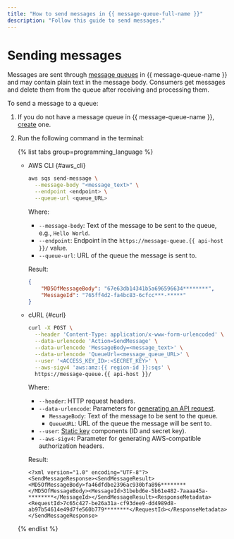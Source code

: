 ```yaml
---
title: "How to send messages in {{ message-queue-full-name }}"
description: "Follow this guide to send messages."
---
```


# Sending messages

Messages are sent through [message queues](../concepts/queue.md) in {{ message-queue-name }} and may contain plain text in the message body. Consumers get messages and delete them from the queue after receiving and processing them.

To send a message to a queue:

1. If you do not have a message queue in {{ message-queue-name }}, [create](message-queue-new-queue.md) one.
1. Run the following command in the terminal:

   {% list tabs group=programming_language %}

   - AWS CLI {#aws_cli}

      ```bash
      aws sqs send-message \
        --message-body "<message_text>" \
        --endpoint <endpoint> \
        --queue-url <queue_URL>
      ```

      Where:

      * `--message-body`: Text of the message to be sent to the queue, e.g., `Hello World`.
      * `--endpoint`: Endpoint in the `https://message-queue.{{ api-host }}/` value.
      * `--queue-url`: URL of the queue the message is sent to.

      Result:

      ```json
      {
          "MD5OfMessageBody": "67e63db14341b5a696596634********",
          "MessageId": "765ff4d2-fa4bc83-6cfcc***-*****"
      }
      ```

   - cURL {#curl}

      ```bash
      curl -X POST \
        --header 'Content-Type: application/x-www-form-urlencoded' \
        --data-urlencode 'Action=SendMessage' \
        --data-urlencode 'MessageBody=<message_text>' \
        --data-urlencode 'QueueUrl=<message_queue_URL>' \
        --user '<ACCESS_KEY_ID>:<SECRET_KEY>' \
        --aws-sigv4 'aws:amz:{{ region-id }}:sqs' \
        https://message-queue.{{ api-host }}/
      ```

      Where:

      * `--header`: HTTP request headers.
      * `--data-urlencode`: Parameters for [generating an API request](../api-ref/index.md).
         * `MessageBody`: Text of the message to be sent to the queue.
         * `QueueURL`: URL of the queue the message will be sent to.
      * `--user`: [Static key](../../iam/concepts/authorization/access-key.md) components (ID and secret key).
      * `--aws-sigv4`: Parameter for generating AWS-compatible authorization headers.

      Result:

      ```text
      <?xml version="1.0" encoding="UTF-8"?>
      <SendMessageResponse><SendMessageResult><MD5OfMessageBody>fa46dfdbe2396ac930bfa896********</MD5OfMessageBody><MessageId>31bebd6e-5b61e482-7aaaa45a-********</MessageId></SendMessageResult><ResponseMetadata><RequestId>7c65c427-be26a31a-cf93dee9-dd4989d8-ab97b54614e49d7fe560b779********</RequestId></ResponseMetadata></SendMessageResponse>
      ```

   {% endlist %}
